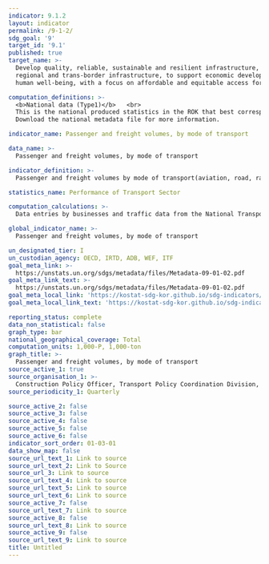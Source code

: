 ```yaml
---
indicator: 9.1.2
layout: indicator
permalink: /9-1-2/
sdg_goal: '9'
target_id: '9.1'
published: true
target_name: >-
  Develop quality, reliable, sustainable and resilient infrastructure, including
  regional and trans-border infrastructure, to support economic development and
  human well-being, with a focus on affordable and equitable access for all

computation_definitions: >-
  <b>National data (Type1)</b>   <br>
  This is the national produced statistics in the ROK that best corresponds to the definition of UN SDGs indicators. <br>
  Download the national metadata file for more information.

indicator_name: Passenger and freight volumes, by mode of transport

data_name: >-
  Passenger and freight volumes, by mode of transport

indicator_definition: >-
  Passenger and freight volumes by mode of transport(aviation, road, railway, shipping, and subway)

statistics_name: Performance of Transport Sector

computation_calculations: >-
  Data entries by businesses and traffic data from the National Transport Survey

global_indicator_name: >-
  Passenger and freight volumes, by mode of transport

un_designated_tier: I
un_custodian_agency: OECD, IRTD, ADB, WEF, ITF
goal_meta_link: >-
  https://unstats.un.org/sdgs/metadata/files/Metadata-09-01-02.pdf   
goal_meta_link_text: >-
  https://unstats.un.org/sdgs/metadata/files/Metadata-09-01-02.pdf   
goal_meta_local_link: 'https://kostat-sdg-kor.github.io/sdg-indicators/public/data/Metadata-09-01-02_ENG.pdf'
goal_meta_local_link_text: 'https://kostat-sdg-kor.github.io/sdg-indicators/public/data/Metadata-09-01-02_ENG.pdf'

reporting_status: complete
data_non_statistical: false
graph_type: bar
national_geographical_coverage: Total
computation_units: 1,000-P, 1,000-ton 
graph_title: >-
  Passenger and freight volumes, by mode of transport
source_active_1: true
source_organisation_1: >-
  Construction Policy Officer, Transport Policy Coordination Division, Ministry of Land
source_periodicity_1: Quarterly

source_active_2: false
source_active_3: false
source_active_4: false
source_active_5: false
source_active_6: false
indicator_sort_order: 01-03-01
data_show_map: false
source_url_text_1: Link to source
source_url_text_2: Link to Source
source_url_3: Link to source
source_url_text_4: Link to source
source_url_text_5: Link to source
source_url_text_6: Link to source
source_active_7: false
source_url_text_7: Link to source
source_active_8: false
source_url_text_8: Link to source
source_active_9: false
source_url_text_9: Link to source
title: Untitled
---
```

